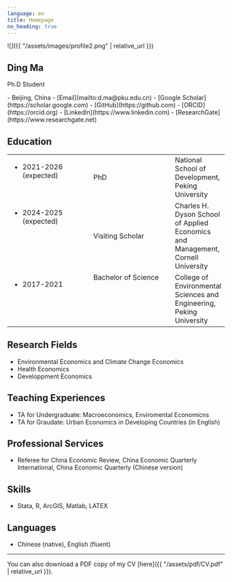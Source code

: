 ```yaml
---
language: en
title: Homepage
no_heading: true
---
```

<div class="row">
<div class="col-md-4" markdown="1">
<div class="site-personal-heading" markdown="1">
![]({{ "/assets/images/profile2.png" | relative_url }})

## Ding Ma

Ph.D Student
</div>
<div class="site-personal-info" markdown="1">
- <span class="icon icon-office"></span> Beijing, China
- <span class="icon icon-mail"></span> [Email](mailto:d.ma@pku.edu.cn)
- <span class="icon icon-google-scholar"></span> [Google Scholar](https://scholar.google.com)
- <span class="icon icon-github"></span> [GitHub](https://github.com)
- <span class="icon icon-orcid"></span> [ORCID](https://orcid.org)
- <span class="icon icon-linkedin"></span> [LinkedIn](https://www.linkedin.com)
- <span class="icon icon-researchgate"></span> [ResearchGate](https://www.researchgate.net)
</div>
</div>
<div class="col-md-8" markdown="1">

## Education

<table class="homepage-table">
  <tbody>
    <tr>
      <td valign="top" width="180"><ul><li>2021-2026 (expected)</li></ul></td>
      <td width="180">PhD</td>
      <td valign="top">National School of Development, Peking University</td>
    </tr>
    <tr>
      <td valign="top" width="180"><ul><li>2024-2025 (expected)</li></ul></td>
      <td width="180">Visiting Scholar</td>
      <td valign="top">Charles H. Dyson School of Applied Economics and Management, Cornell University</td>
    </tr>
    <tr>
      <td valign="top" width="180"><ul><li>2017-2021</li></ul></td>
      <td valign="top">Bachelor of Science</td>
      <td valign="top">College of Environmental Sciences and Engineering, Peking University</td>
    </tr>
  </tbody>
</table>

## Research Fields

- Environmental Economics and Climate Change Economics
- Health Economics
- Developpment Economics

## Teaching Experiences

- TA for Undergraduate: Macroeconomics, Enviromental Economicns
- TA for Graudate: Urban Economics in Developing Countries (in English)

## Professional Services

- Referee for China Economic Review, China Economic Quarterly International, China Economic Quarterly (Chinese version)

## Skills

- Stata, R, ArcGIS, Matlab, LATEX

## Languages

- Chinese (native), English (fluent)

---

You can also download a PDF copy of my CV [here]({{ "/assets/pdf/CV.pdf" | relative_url }}).

</div>
</div>
